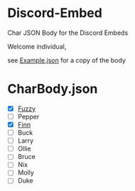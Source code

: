 # Discord-Embed
Char JSON Body for the Discord Embeds

Welcome individual, 

see [Example.json](/Example.json) for a copy of the body

# CharBody.json

- [x] [Fuzzy](/FuzzyBody.json)
- [ ] Pepper
- [x] [Finn](/FinnBody.json)
- [ ] Buck
- [ ] Larry
- [ ] Ollie
- [ ] Bruce
- [ ] Nix
- [ ] Molly
- [ ] Duke
